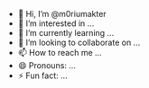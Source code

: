 - 👋 Hi, I’m @m0riumakter
- 👀 I’m interested in ...
- 🌱 I’m currently learning ...
- 💞️ I’m looking to collaborate on ...
- 📫 How to reach me ...
- 😄 Pronouns: ...
- ⚡ Fun fact: ...

<!---
m0riumakter/m0riumakter is a ✨ special ✨ repository because its `README.md` (this file) appears on your GitHub profile.
You can click the Preview link to take a look at your changes.
--->
